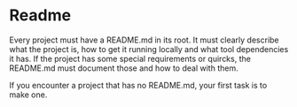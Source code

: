 # Readme

Every project must have a README.md in its root. It must clearly describe what the project is, how to get it running locally and what tool dependencies it has. If the project has some special requirements or quircks, the README.md must document those and how to deal with them.

If you encounter a project that has no README.md, your first task is to make one.
